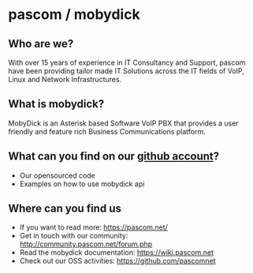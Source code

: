 # pascom / mobydick

## Who are we?
With over 15 years of experience in IT Consultancy and Support, pascom have been providing tailor made IT Solutions across the IT fields of VoIP, Linux and Network Infrastructures.

## What is mobydick?
MobyDick is an Asterisk based Software VoIP PBX that provides a user friendly and feature rich Business Communications platform.

## What can you find on our [github account](https://github.com/pascomnet)?
- Our opensourced code
- Examples on how to use mobydick api

## Where can you find us
- If you want to read more: https://pascom.net/
- Get in touch with our community: http://community.pascom.net/forum.php
- Read the mobydick documentation: https://wiki.pascom.net
- Check out our OSS activities: https://github.com/pascomnet
